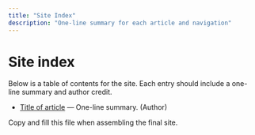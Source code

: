 ```yaml
---
title: "Site Index"
description: "One-line summary for each article and navigation"
---
```


# Site index

Below is a table of contents for the site. Each entry should include a one-line summary and author credit.

<!-- Example entry -->
- [Title of article](/articles/example-article.md) — One-line summary. (Author)

Copy and fill this file when assembling the final site.
